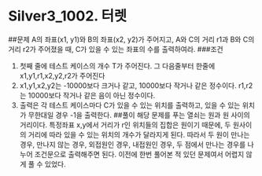 Silver3_1002. 터렛
==================
##문제
A의 좌표(x1, y1)와 B의 좌표(x2, y2)가 주어지고, A와 C의 거리 r1과 B와 C의 거리 r2가 주어졌을 때, C가 있을 수 있는 좌표의 수를 출력하여라.
###조건 
1. 첫째 줄에 테스트 케이스의 개수 T가 주어진다. 그 다음줄부터 한줄에 x1,y1,r1,x2,y2,r2가 주어진다
2. x1,y1,x2,y2는 -10000보다 크거나 같고, 10000보다 작거나 같은 정수이다. r1,r2는 10000보다 작거나 같은 음이 아닌 정수이다.
3. 출력은 각 테스트 케이스마다 C가 있을 수 있는 위치를 출력하고, 있을 수 있는 위치가 무한대일 경우 -1을 출력한다.
##풀이
해당 문제를 푸는 열쇠는 원과 원 사이의 거리이다. 특정좌표 x,y에서 거리가 r인 위치들의 집합은 원이기 때문에, 두 원사이의 거리에 따라 있을 수 있는 위치의 개수가 달라지게 된다. 따라서 두 원이 만나는 경우, 만나지 않는 경우, 외접원인 경우, 내접원인 경우, 두 점에서 만나는 경우를 나누어 조건문으로 출력해주면 된다. 이전에 한번 풀어본 적 있던 문제여서 어렵지 않게 풀 수 있었다.